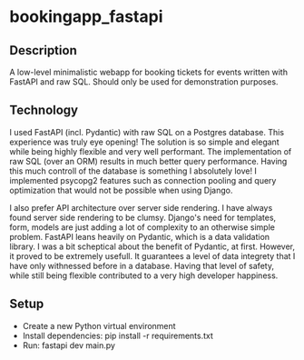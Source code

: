 <h1>bookingapp_fastapi</h1>

<h2>Description</h2>
A low-level minimalistic webapp for booking tickets for events written with FastAPI and raw SQL. Should only be used for demonstration purposes.

<h2>Technology</h2>
<p>I used FastAPI (incl. Pydantic) with raw SQL on a Postgres database. This experience was truly eye opening! The solution is so simple and elegant while being highly flexible and very well performant. 
  The implementation of raw SQL (over an ORM) results in much better query performance. Having this much controll of the database is something I absolutely love! I implemented psycopg2 features such as
  connection pooling and query optimization that would not be possible when using Django.
</p>
<p>
  I also prefer API architecture over server side rendering. I have always found server side rendering to be clumsy. Django's need for templates, form, models are just adding a lot of complexity to an 
  otherwise simple problem. FastAPI leans heavily on Pydantic, which is a data validation library. I was a bit scheptical about the benefit of Pydantic, at first. However, it proved to be extremely usefull. It guarantees a level of data integrety that I have only withnessed before
  in a database. Having that level of safety, while still being flexible contributed to a very high developer happiness.
</p>

<h2>Setup</h2>
<ul>
  <li>Create a new Python virtual environment</li>
  <li>Install dependencies: pip install -r requirements.txt</li>
  <li>Run: fastapi dev main.py</li>
</ul>
